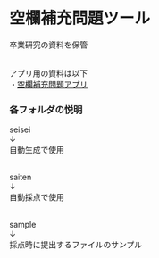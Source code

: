 # 空欄補充問題ツール
卒業研究の資料を保管<br><br>

アプリ用の資料は以下<br>
・<a href="https://github.com/o-zack-0390/EducationApp">空欄補充問題アプリ</a>

<h3>各フォルダの悦明</h3>
seisei<br>
↓<br>
自動生成で使用<br><br>

saiten<br>
↓<br>
自動採点で使用<br><br>

sample<br>
↓<br>
採点時に提出するファイルのサンプル
